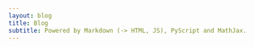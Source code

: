 ```yaml
---
layout: blog
title: Blog
subtitle: Powered by Markdown (-> HTML, JS), PyScript and MathJax.
---
```

